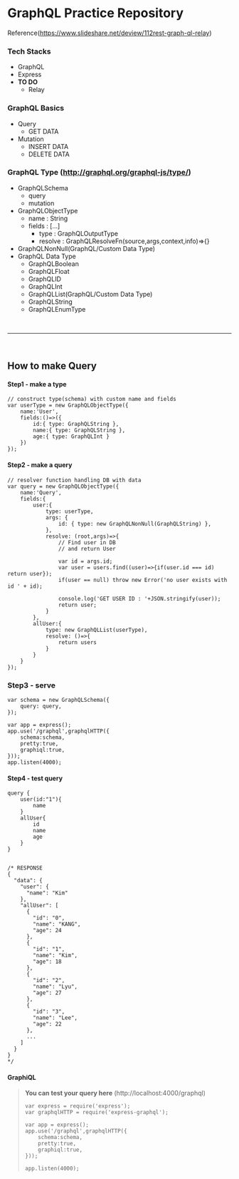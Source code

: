 # GraphQL Practice Repository
Reference(https://www.slideshare.net/deview/112rest-graph-ql-relay)
 
### Tech Stacks
* GraphQL
* Express
* **TO DO**
    * Relay

### GraphQL Basics
* Query
    * GET DATA
* Mutation
    * INSERT DATA
    * DELETE DATA

### GraphQL Type (http://graphql.org/graphql-js/type/)
  * GraphQLSchema
    * query
    * mutation
  * GraphQLObjectType
    * name : String
    * fields : [...]
        * type : GraphQLOutputType
        * resolve : GraphQLResolveFn(source,args,context,info)=>{}
  * GraphQLNonNull(GraphQL/Custom Data Type)
  * GraphQL Data Type
      * GraphQLBoolean
      * GraphQLFloat
      * GraphQLID
      * GraphQLInt
      * GraphQLList(GraphQL/Custom Data Type)
      * GraphQLString
      * GraphQLEnumType

<br/>

***

<br/>

## How to make Query

#### Step1 - make a type
```
// construct type(schema) with custom name and fields
var userType = new GraphQLObjectType({
    name:'User',
    fields:()=>({
        id:{ type: GraphQLString },
        name:{ type: GraphQLString },
        age:{ type: GraphQLInt }
    })
});
```

#### Step2 - make a query
```
// resolver function handling DB with data
var query = new GraphQLObjectType({
    name:'Query',
    fields:{
        user:{
            type: userType,
            args: {
                id: { type: new GraphQLNonNull(GraphQLString) },
            },
            resolve: (root,args)=>{
                // Find user in DB
                // and return User
                
                var id = args.id;
                var user = users.find((user)=>{if(user.id === id) return user});
                if(user == null) throw new Error('no user exists with id ' + id);
                
                console.log('GET USER ID : '+JSON.stringify(user));
                return user;
            }
        },
        allUser:{
            type: new GraphQLList(userType),
            resolve: ()=>{
                return users
            }
        }
    }
});
```

### Step3 - serve
```
var schema = new GraphQLSchema({
    query: query,
});
 
var app = express();
app.use('/graphql',graphqlHTTP({
    schema:schema,
    pretty:true,
    graphiql:true,
}));
app.listen(4000);
```

#### Step4 - test query
```
query {
    user(id:"1"){
        name
    }
    allUser{
        id
        name
        age
    }
}
 
 
/* RESPONSE
{
  "data": {
    "user": {
      "name": "Kim"
    },
    "allUser": [
      {
        "id": "0",
        "name": "KANG",
        "age": 24
      },
      {
        "id": "1",
        "name": "Kim",
        "age": 18
      },
      {
        "id": "2",
        "name": "Lyu",
        "age": 27
      },
      {
        "id": "3",
        "name": "Lee",
        "age": 22
      },
      ...
    ]
  }
}
*/
```

#### GraphiQL
> **You can test your query here** (http://localhost:4000/graphql)
> ```
> var express = require('express');
> var graphqlHTTP = require('express-graphql');
>  
> var app = express();
> app.use('/graphql',graphqlHTTP({
>     schema:schema,
>     pretty:true,
>     graphiql:true,
> }));
>  
> app.listen(4000);
> ```
